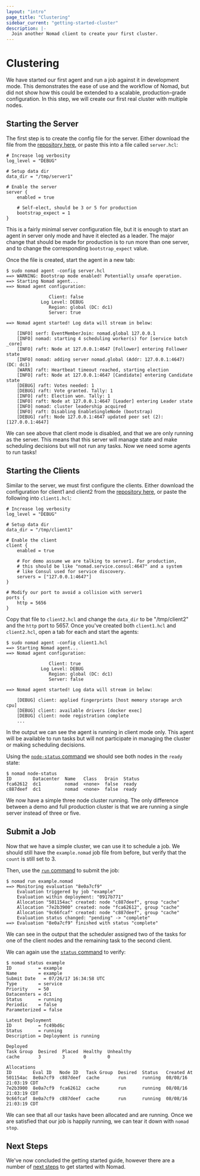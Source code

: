 ```yaml
---
layout: "intro"
page_title: "Clustering"
sidebar_current: "getting-started-cluster"
description: |-
  Join another Nomad client to create your first cluster.
---
```


# Clustering

We have started our first agent and run a job against it in development mode.
This demonstrates the ease of use and the workflow of Nomad, but did not show how
this could be extended to a scalable, production-grade configuration. In this step,
we will create our first real cluster with multiple nodes.

## Starting the Server

The first step is to create the config file for the server. Either download
the file from the [repository here](https://github.com/hashicorp/nomad/tree/master/demo/vagrant),
or paste this into a file called `server.hcl`:

```hcl
# Increase log verbosity
log_level = "DEBUG"

# Setup data dir
data_dir = "/tmp/server1"

# Enable the server
server {
    enabled = true

    # Self-elect, should be 3 or 5 for production
    bootstrap_expect = 1
}
```

This is a fairly minimal server configuration file, but it
is enough to start an agent in server only mode and have it
elected as a leader. The major change that should be made for
production is to run more than one server, and to change the
corresponding `bootstrap_expect` value.

Once the file is created, start the agent in a new tab:

```
$ sudo nomad agent -config server.hcl
==> WARNING: Bootstrap mode enabled! Potentially unsafe operation.
==> Starting Nomad agent...
==> Nomad agent configuration:

                Client: false
             Log Level: DEBUG
                Region: global (DC: dc1)
                Server: true

==> Nomad agent started! Log data will stream in below:

    [INFO] serf: EventMemberJoin: nomad.global 127.0.0.1
    [INFO] nomad: starting 4 scheduling worker(s) for [service batch _core]
    [INFO] raft: Node at 127.0.0.1:4647 [Follower] entering Follower state
    [INFO] nomad: adding server nomad.global (Addr: 127.0.0.1:4647) (DC: dc1)
    [WARN] raft: Heartbeat timeout reached, starting election
    [INFO] raft: Node at 127.0.0.1:4647 [Candidate] entering Candidate state
    [DEBUG] raft: Votes needed: 1
    [DEBUG] raft: Vote granted. Tally: 1
    [INFO] raft: Election won. Tally: 1
    [INFO] raft: Node at 127.0.0.1:4647 [Leader] entering Leader state
    [INFO] nomad: cluster leadership acquired
    [INFO] raft: Disabling EnableSingleNode (bootstrap)
    [DEBUG] raft: Node 127.0.0.1:4647 updated peer set (2): [127.0.0.1:4647]
```

We can see above that client mode is disabled, and that we are
only running as the server. This means that this server will manage
state and make scheduling decisions but will not run any tasks.
Now we need some agents to run tasks!

## Starting the Clients

Similar to the server, we must first configure the clients. Either download
the configuration for client1 and client2 from the
[repository here](https://github.com/hashicorp/nomad/tree/master/demo/vagrant), or
paste the following into `client1.hcl`:

```
# Increase log verbosity
log_level = "DEBUG"

# Setup data dir
data_dir = "/tmp/client1"

# Enable the client
client {
    enabled = true

    # For demo assume we are talking to server1. For production,
    # this should be like "nomad.service.consul:4647" and a system
    # like Consul used for service discovery.
    servers = ["127.0.0.1:4647"]
}

# Modify our port to avoid a collision with server1
ports {
    http = 5656
}
```

Copy that file to `client2.hcl` and change the `data_dir` to
be "/tmp/client2" and the `http` port to 5657. Once you've created
both `client1.hcl` and `client2.hcl`, open a tab for each and
start the agents:

```
$ sudo nomad agent -config client1.hcl
==> Starting Nomad agent...
==> Nomad agent configuration:

                Client: true
             Log Level: DEBUG
                Region: global (DC: dc1)
                Server: false

==> Nomad agent started! Log data will stream in below:

    [DEBUG] client: applied fingerprints [host memory storage arch cpu]
    [DEBUG] client: available drivers [docker exec]
    [DEBUG] client: node registration complete
    ...
```

In the output we can see the agent is running in client mode only.
This agent will be available to run tasks but will not participate
in managing the cluster or making scheduling decisions.

Using the [`node-status` command](/docs/commands/node-status.html)
we should see both nodes in the `ready` state:

```
$ nomad node-status
ID        Datacenter  Name   Class   Drain  Status
fca62612  dc1         nomad  <none>  false  ready
c887deef  dc1         nomad  <none>  false  ready
```

We now have a simple three node cluster running. The only difference
between a demo and full production cluster is that we are running a
single server instead of three or five.

## Submit a Job

Now that we have a simple cluster, we can use it to schedule a job.
We should still have the `example.nomad` job file from before, but
verify that the `count` is still set to 3.

Then, use the [`run` command](/docs/commands/run.html) to submit the job:

```
$ nomad run example.nomad
==> Monitoring evaluation "8e0a7cf9"
    Evaluation triggered by job "example"
    Evaluation within deployment: "0917b771"
    Allocation "501154ac" created: node "c887deef", group "cache"
    Allocation "7e2b3900" created: node "fca62612", group "cache"
    Allocation "9c66fcaf" created: node "c887deef", group "cache"
    Evaluation status changed: "pending" -> "complete"
==> Evaluation "8e0a7cf9" finished with status "complete"
```

We can see in the output that the scheduler assigned two of the
tasks for one of the client nodes and the remaining task to the
second client.

We can again use the [`status` command](/docs/commands/status.html) to verify:

```
$ nomad status example
ID          = example
Name        = example
Submit Date   = 07/26/17 16:34:58 UTC
Type        = service
Priority    = 50
Datacenters = dc1
Status      = running
Periodic    = false
Parameterized = false

Latest Deployment
ID          = fc49bd6c
Status      = running
Description = Deployment is running

Deployed
Task Group  Desired  Placed  Healthy  Unhealthy
cache       3        3       0        0

Allocations
ID        Eval ID   Node ID   Task Group  Desired  Status   Created At
501154ac  8e0a7cf9  c887deef  cache       run      running  08/08/16 21:03:19 CDT
7e2b3900  8e0a7cf9  fca62612  cache       run      running  08/08/16 21:03:19 CDT
9c66fcaf  8e0a7cf9  c887deef  cache       run      running  08/08/16 21:03:19 CDT
```

We can see that all our tasks have been allocated and are running.
Once we are satisfied that our job is happily running, we can tear
it down with `nomad stop`.

## Next Steps

We've now concluded the getting started guide, however there are a number
of [next steps](next-steps.html) to get started with Nomad.

